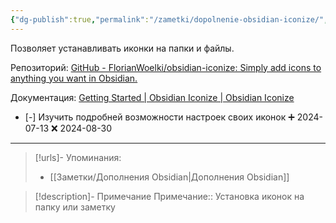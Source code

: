 ```yaml
---
{"dg-publish":true,"permalink":"/zametki/dopolnenie-obsidian-iconize/","created":"2024-07-13 15:16","updated":"2024-10-09T19:51:06+03:00"}
---
```


Позволяет устанавливать иконки на папки и файлы.

Репозиторий: [GitHub - FlorianWoelki/obsidian-iconize: Simply add icons to anything you want in Obsidian.](https://github.com/FlorianWoelki/obsidian-iconize)

Документация:  [Getting Started | Obsidian Iconize | Obsidian Iconize](https://florianwoelki.github.io/obsidian-iconize/guide/getting-started.html)

- [-] Изучить подробней возможности настроек своих иконок ➕ 2024-07-13 ❌ 2024-08-30

---
> [!urls]- Упоминания:
> - [[Заметки/Дополнения Obsidian\|Дополнения Obsidian]]

> [!description]- Примечание
> Примечание:: Установка иконок на папку или заметку